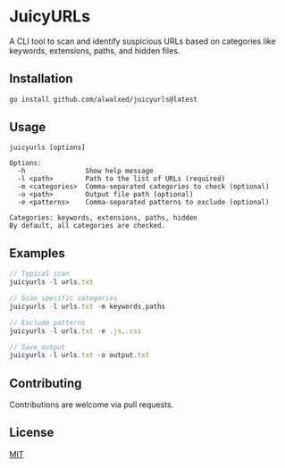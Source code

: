 # JuicyURLs

A CLI tool to scan and identify suspicious URLs based on categories like keywords, extensions, paths, and hidden files.

## Installation

```bash
go install github.com/alwalxed/juicyurls@latest
```

## Usage

```
juicyurls [options]

Options:
  -h               Show help message
  -l <path>        Path to the list of URLs (required)
  -m <categories>  Comma-separated categories to check (optional)
  -o <path>        Output file path (optional)
  -e <patterns>    Comma-separated patterns to exclude (optional)

Categories: keywords, extensions, paths, hidden
By default, all categories are checked.
```

## Examples

```javascript
// Typical scan
juicyurls -l urls.txt

// Scan specific categories
juicyurls -l urls.txt -m keywords,paths

// Exclude patterns
juicyurls -l urls.txt -e .js,.css

// Save output
juicyurls -l urls.txt -o output.txt
```

## Contributing

Contributions are welcome via pull requests.

## License

[MIT](https://github.com/alwalxed/juicyurls/blob/main/LICENSE)

